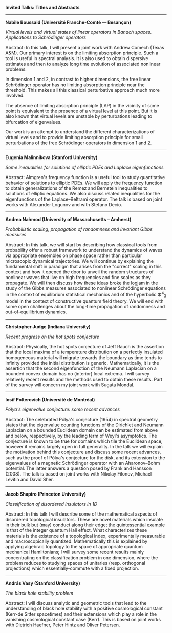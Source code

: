 **Invited Talks: Titles and Abstracts**

------
<a name="Boussaid"></a>

**Nabile Boussaid (Universit&eacute; Franche-Comt&eacute; &mdash; Besan&ccedil;on)**

*Virtual levels and virtual states of linear operators in Banach spaces. Applications to Schr&ouml;dinger operators*

Abstract: 
In this talk, I will present a joint work with Andrew Comech (Texas A\&M). Our primary interest is on the limiting absorption principle. Such a tool is useful in spectral analysis. It is also used to obtain dispersive estimates and then to analyze long time evolution of associated nonlinear problems.

In dimension 1 and 2, in contrast to higher dimensions, the free linear Schr&ouml;dinger operator has no limiting absorption principle near the threshold. This makes all this classical perturbative approach much more involved.

The absence of limiting absorption principle (LAP) in the vicinity of some point is equivalent to the presence of a virtual level at this point. But it is also known that virtual levels are unstable by perturbations leading to bifurcation of eigenvalues.

Our work is an attempt to understand the different characterizations of virtual levels and to provide limiting absorption principle for small perturbations of the free Schr&ouml;dinger operators in dimension 1 and 2.

------
<a name="Malinnikova"></a>

**Eugenia Malinnikova (Stanford University)**

*Some inequalities for solutions of elliptic PDEs and Laplace eigenfunctions*

Abstract:
Almgren's frequency function is a useful tool to study quantitative
behavior of solutions to elliptic PDEs. We will apply the frequency
function to obtain generalizations of the Remez and Bernstein
inequalities to solutions of elliptic equations. We also discuss
related inequalities for the eigenfunctions of the Laplace&ndash;Beltrami
operator. The talk is based on joint works with Alexander Logunov and
with Stefano Decio.

------
<a name="Nahmod"></a>

**Andrea Nahmod (University of Massachusetts &ndash; Amherst)**

*Probabilistic scaling, propagation of randomness and invariant Gibbs measures*

Abstract:
In this talk, we will start by describing how classical tools from probability
offer a robust framework to understand the dynamics of waves via appropriate ensembles
on phase space rather than particular microscopic dynamical trajectories. We will continue
by explaining the fundamental shift in paradigm that arises from the "correct" scaling in this
context and how it opened the door to unveil the random structures of nonlinear waves that
live on high frequencies and fine scales as they propagate. We will then discuss how these 
ideas broke the logjam in the study of the Gibbs measures associated to nonlinear 
Schr&ouml;dinger equations in the context of equilibrium statistical mechanics and of the 
hyperbolic &Phi;<sup>4</sup><sub>3</sub> model in the context of constructive quantum field theory. 
We will end with some open challenges about the long-time propagation of randomness 
and out-of-equilibrium dynamics.



------
<a name="Judge"></a>

**Christopher Judge (Indiana University)**

*Recent progress on the hot spots conjecture*

Abstract:
Physically, the hot spots conjecture of Jeff Rauch is the assertion that the local maxima of a temperature distribution on a perfectly insulated homogeneous material will migrate towards the boundary as time tends to infinity provided the initial distribution is generic. Mathematically, it is the assertion that the second eigenfunction of the Neumann Laplacian on a bounded convex domain has no (interior) local extrema. I will survey relatively recent results and the methods used to obtain these results. Part of the survey will concern my joint work with Sugata Mondal.

------
<a name="Polterovich"></a>

**Iosif Polterovich (Universit&eacute; de Montr&eacute;al)**

*Pólya's eigenvalue conjecture: some recent advances*

Abstract:
The celebrated P&oacute;lya's conjecture (1954) in spectral geometry states that the eigenvalue counting functions of the Dirichlet and Neumann Laplacian on a bounded Euclidean domain can be estimated from above and below, respectively, by the leading term of Weyl's asymptotics. The conjecture is known to be true for domains which tile the Euclidean space, however it remains largely open in full generality. In the talk we will explain the motivation behind this conjecture and discuss some recent advances, such as the proof of P&oacute;lya's conjecture for the disk, and its extension to the eigenvalues of a magnetic Schr&ouml;dinger operator with an Aharonov&ndash;Bohm potential. 
The latter answers a question posed by Frank and Hansson (2008).
The talk is based on joint works with Nikolay Filonov, Michael Levitin and David Sher.

------
<a name="Shapiro"></a>

**Jacob Shapiro (Princeton University)**

*Classification of disordered insulators in 1D*

Abstract:
In this talk I will describe some of the mathematical aspects of disordered topological insulators. These are novel materials which insulate in their bulk but (may) conduct along their edge; the quintessential example is that of the integer quantum Hall effect. What characterizes these materials is the existence of a topological index, experimentally measurable and macroscopically quantized. Mathematically this is explained by applying algebraic topology to the space of appropriate quantum mechanical Hamiltonians; I will survey some recent results mainly concentrating on the classification problem in one dimension, where the problem reduces to studying spaces of unitaries (resp. orthogonal projections) which essentially-commute with a fixed projection.

------
<a name="Vasy"></a>

**Andr&aacute;s Vasy (Stanford University)**

*The black hole stability problem*

Abstract:
I will discuss analytic and geometric tools that lead to the understanding of black hole stability with a positive cosmological constant (Kerr-de Sitter spacetimes) and their extensions which play a role in the vanishing cosmological constant case (Kerr). This is based on joint works with Dietrich Haefner, Peter Hintz and Oliver Petersen.

